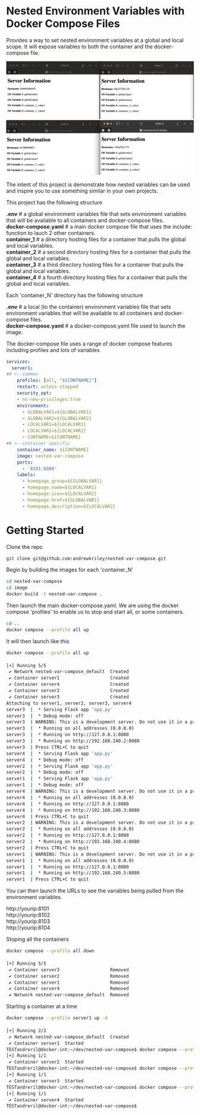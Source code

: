 # Nested Environment Variables with Docker Compose Files

Provides a way to set nested environment variables at a global and local scope. It will expose variables to both the container and the docker-compose file.

![alt text](https://raw.githubusercontent.com/andrewkriley/nested-var-compose/refs/heads/v0.3/images/1and2.png)
![alt text](https://raw.githubusercontent.com/andrewkriley/nested-var-compose/refs/heads/v0.3/images/3and4.png)


The intent of this project is demonstrate how nested variables can be used and inspire you to use something similar in your own projects.<p>

This project has the following structure<p>

**.env** # a global environment variables file that sets environment variables that will be available to all containers and docker-compose files.<br>
**docker-compose.yaml** # a main docker compose file that uses the include: function to lauch 2 other containers. <br>
**container_1** # a directory hosting files for a container that pulls the global and local variables.<br>
**container_2** # a second directory hosting files for a container that pulls the global and local variables.<br>
**container_3** # a third directory hosting files for a container that pulls the global and local variables.<br>
**container_4** # a fourth directory hosting files for a container that pulls the global and local variables.<br>


Each 'container_N' directory has the following structure<p>

**.env** # a local (to the container) environment variables file that sets environment variables that will be available to all containers and docker-compose files.<br>
**docker-compose.yaml** # a docker-compose.yaml file used to launch the image.<p>

The docker-compose file uses a range of docker compose features including profiles and lots of variables

```yaml
services:
  server1:
## <--common
    profiles: [all, "${CONTNAME}"]
    restart: unless-stopped
    security_opt:
    - no-new-privileges:true
    environment:
      - GLOBALVAR1=${GLOBALVAR1}
      - GLOBALVAR2=${GLOBALVAR2}
      - LOCALVAR1=${LOCALVAR1}
      - LOCALVAR2=${LOCALVAR2}
      - CONTNAME=${CONTNAME}
## <--container specific
    container_name: ${CONTNAME}
    image: nested-var-compose
    ports:
      - '8101:8080'
    labels:
      - homepage.group=${GLOBALVAR1}
      - homepage.name=${LOCALVAR1}
      - homepage.icon=${LOCALVAR2}
      - homepage.href=${GLOBALVAR1}
      - homepage.description=${LOCALVAR2}
```

# Getting Started

Clone the repo

```bash
git clone git@github.com:andrewkriley/nested-var-compose.git
```

Begin by building the images for each 'container_N'

```bash
cd nested-var-compose
cd image
docker build -t nested-var-compose .

```

Then launch the main docker-compose.yaml. We are using the docker compose 'profiles' to enable us to stop and start all, or some containers.

```bash
cd ..
docker compose --profile all up
```

It will then launch like this

```bash
docker compose --profile all up

[+] Running 5/5
 ✔ Network nested-var-compose_default  Created                                                                                                                                                                                                                                                            0.0s 
 ✔ Container server1                   Created                                                                                                                                                                                                                                                            0.1s 
 ✔ Container server4                   Created                                                                                                                                                                                                                                                            0.1s 
 ✔ Container server2                   Created                                                                                                                                                                                                                                                            0.0s 
 ✔ Container server3                   Created                                                                                                                                                                                                                                                            0.1s 
Attaching to server1, server2, server3, server4
server3  |  * Serving Flask app 'app.py'
server3  |  * Debug mode: off
server3  | WARNING: This is a development server. Do not use it in a production deployment. Use a production WSGI server instead.
server3  |  * Running on all addresses (0.0.0.0)
server3  |  * Running on http://127.0.0.1:8080
server3  |  * Running on http://192.168.240.2:8080
server3  | Press CTRL+C to quit
server4  |  * Serving Flask app 'app.py'
server4  |  * Debug mode: off
server2  |  * Serving Flask app 'app.py'
server2  |  * Debug mode: off
server1  |  * Serving Flask app 'app.py'
server1  |  * Debug mode: off
server4  | WARNING: This is a development server. Do not use it in a production deployment. Use a production WSGI server instead.
server4  |  * Running on all addresses (0.0.0.0)
server4  |  * Running on http://127.0.0.1:8080
server4  |  * Running on http://192.168.240.3:8080
server4  | Press CTRL+C to quit
server2  | WARNING: This is a development server. Do not use it in a production deployment. Use a production WSGI server instead.
server2  |  * Running on all addresses (0.0.0.0)
server2  |  * Running on http://127.0.0.1:8080
server2  |  * Running on http://192.168.240.4:8080
server2  | Press CTRL+C to quit
server1  | WARNING: This is a development server. Do not use it in a production deployment. Use a production WSGI server instead.
server1  |  * Running on all addresses (0.0.0.0)
server1  |  * Running on http://127.0.0.1:8080
server1  |  * Running on http://192.168.240.5:8080
server1  | Press CTRL+C to quit
```
You can then launch the URLs to see the variables being pulled from the environment variables.

http://yourip:8101<br>
http://yourip:8102<br>
http://yourip:8103<br>
http://yourip:8104


Stoping all the containers
```bash
docker compose --profile all down

[+] Running 5/5
 ✔ Container server3                   Removed                                                                                                                                                                                                                                                           10.3s 
 ✔ Container server2                   Removed                                                                                                                                                                                                                                                           10.4s 
 ✔ Container server1                   Removed                                                                                                                                                                                                                                                           10.4s 
 ✔ Container server4                   Removed                                                                                                                                                                                                                                                           10.4s 
 ✔ Network nested-var-compose_default  Removed   
 ```

Starting a container at a time

```bash
docker compose --profile server1 up -d

[+] Running 2/2
 ✔ Network nested-var-compose_default  Created                                                                                                                                                                                                                                                 
 ✔ Container server1  Started                                                                                                                                                                                                                                                          
TESTandreril@docker-int:~/dev/nested-var-compose$ docker compose --profile server2 up -d
[+] Running 1/1
 ✔ Container server2  Started                                                                                                                                                                                                                                                                      
TESTandreril@docker-int:~/dev/nested-var-compose$ docker compose --profile server3 up -d
[+] Running 1/1
 ✔ Container server3  Started                                                                                                                                                                                                                                                                      
TESTandreril@docker-int:~/dev/nested-var-compose$ docker compose --profile server4 up -d
[+] Running 1/1
 ✔ Container server4  Started                                                                                                                                                                                                                                                                   
TESTandreril@docker-int:~/dev/nested-var-compose$ 